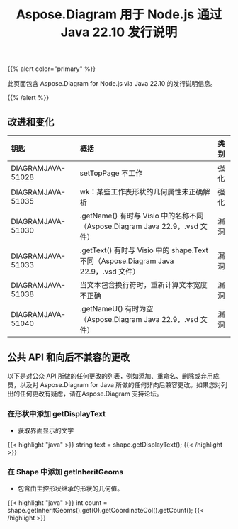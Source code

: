 ﻿---
title: Aspose.Diagram 用于 Node.js 通过 Java 22.10 发行说明
type: docs
weight: 18
url: /zh/nodejsjava/aspose-diagram-for-node-js-via-java-22-10-release-notes/
---
{{% alert color="primary" %}}

此页面包含 Aspose.Diagram for Node.js via Java 22.10 的发行说明信息。

{{% /alert %}}
## **改进和变化**  ##

|**钥匙**|**概括**|**类别**|
|:- |:- |:- |
|DIAGRAMJAVA-51028|setTopPage 不工作|强化|
|DIAGRAMJAVA-51035|wk：某些工作表形状的几何属性未正确解析|强化|
|DIAGRAMJAVA-51030|.getName() 有时与 Visio 中的名称不同（Aspose.Diagram Java 22.9，.vsd 文件）|漏洞|
|DIAGRAMJAVA-51033|.getText() 有时与 Visio 中的 shape.Text 不同（Aspose.Diagram Java 22.9，.vsd 文件）|漏洞|
|DIAGRAMJAVA-51038|当文本包含换行符时，重新计算文本宽度不正确|漏洞|
|DIAGRAMJAVA-51040|.getNameU() 有时为空（Aspose.Diagram Java 22.9，.vsd 文件）|漏洞|

## **公共 API 和向后不兼容的更改**
以下是对公众 API 所做的任何更改的列表，例如添加、重命名、删除或弃用成员，以及对 Aspose.Diagram for Java 所做的任何非向后兼容更改。如果您对列出的任何更改有疑虑，请在Aspose.Diagram 支持论坛。

### **在形状中添加 getDisplayText**
- 获取界面显示的文字

{{< highlight "java" >}}
string text = shape.getDisplayText();
{{< /highlight >}}

### **在 Shape 中添加 getInheritGeoms**
- 包含由主控形状继承的形状的几何值。

{{< highlight "java" >}}
int count = shape.getInheritGeoms().get(0).getCoordinateCol().getCount();
{{< /highlight >}}
